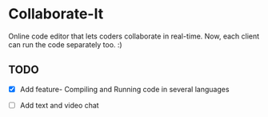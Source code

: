 # Collaborate-It
Online code editor that lets coders collaborate in real-time.
Now, each client can run the code separately too. :)

## TODO
 - [x] Add feature- Compiling and Running code in several languages
 - [ ] Add text and video chat

